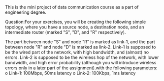 This is the mini project of data communication course as a part of engineering degree.

Question:For your exercises, you will be creating the following simple topology, where you have
a source node, a destination node, and an intermediate router (marked "S", "D", and "R"
respectively).

The part between node "S" and node "R" is marked as link-1, and the part between node
"R" and node "D" is marked as link-2. Link-1 is supposed to be the wired part of the
network, with high bandwidth, and (almost) no errors. Link-2 is supposed to be the
wireless hop of the network, with lower bandwidth, and high error probability (although
you will introduce wireless errors only in a later part of the assignment).with the
following parameters:
o Link-1: 100Mbps, 50ms latency
o Link-2: 100Kbps, 1ms latency
